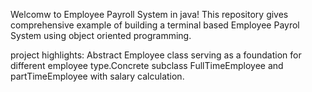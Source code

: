 Welcomw to Employee Payroll System in java! This repository gives comprehensive example of building a terminal based Employee Payrol System using object oriented programming.

project highlights:
Abstract Employee class serving as a foundation for different employee type.Concrete subclass FullTimeEmployee and partTimeEmployee with salary calculation.